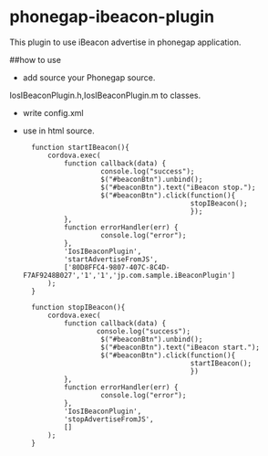 phonegap-ibeacon-plugin
=======================

This plugin to use iBeacon advertise in phonegap application.

##how to use

* add source your Phonegap source.

IosIBeaconPlugin.h,IosIBeaconPlugin.m to classes.

* write config.xml


    <!-- My iBeacon plugin -->
    <feature name="IosIBeaconPlugin">
        <param name="ios-package" value="IosIBeaconPlugin" />
    </feature>

* use in html source.

        function startIBeacon(){
            cordova.exec(
                function callback(data) {
                         console.log("success");
                         $("#beaconBtn").unbind();
                         $("#beaconBtn").text("iBeacon stop.");
                         $("#beaconBtn").click(function(){
                                               stopIBeacon();
                                               });
                },
                function errorHandler(err) {
                         console.log("error");
                },
                'IosIBeaconPlugin',
                'startAdvertiseFromJS',
                ['80D8FFC4-9807-407C-8C4D-F7AF9248B027','1','1','jp.com.sample.iBeaconPlugin']
            );
        }
        
        function stopIBeacon(){
            cordova.exec(
                function callback(data) {
                        console.log("success");
                         $("#beaconBtn").unbind();
                         $("#beaconBtn").text("iBeacon start.");
                         $("#beaconBtn").click(function(){
                                               startIBeacon();
                                               })
                },
                function errorHandler(err) {
                         console.log("error");
                },
                'IosIBeaconPlugin',
                'stopAdvertiseFromJS',
                []
            );
        }
